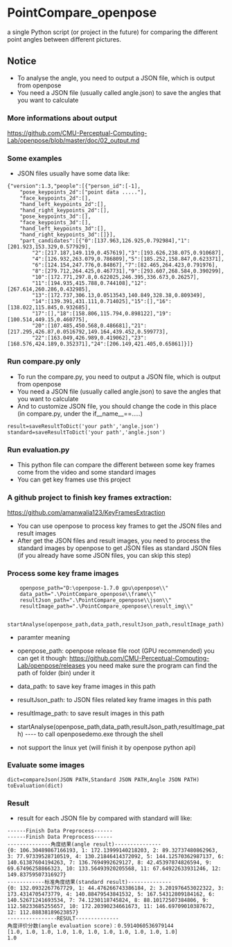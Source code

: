 ﻿# PointCompare_openpose
a single Python script (or project in the future) for comparing the different point angles between different pictures.
## Notice
* To analyse the angle, you need to output a JSON file, which is output from openpose
* You need a JSON file (usually called angle.json) to save the angles that you want to calculate
### More informations about output
https://github.com/CMU-Perceptual-Computing-Lab/openpose/blob/master/doc/02_output.md
### Some examples
* JSON files usually have some data like:
```
{"version":1.3,"people":[{"person_id":[-1],
    "pose_keypoints_2d":["point data ....."],
    "face_keypoints_2d":[],
    "hand_left_keypoints_2d":[],
    "hand_right_keypoints_2d":[],
    "pose_keypoints_3d":[],
    "face_keypoints_3d":[],
    "hand_left_keypoints_3d":[],
    "hand_right_keypoints_3d":[]}],
    "part_candidates":[{"0":[137.963,126.925,0.792984],"1":[201.923,153.329,0.577929],
        "2":[217.187,149.119,0.457619],"3":[193.626,238.075,0.910687],
        "4":[126.932,263.079,0.786809],"5":[185.252,158.847,0.623371],
        "6":[124.154,247.776,0.84867],"7":[82.465,264.423,0.791976],
        "8":[279.712,264.425,0.467731],"9":[293.607,268.584,0.390299],
        "10":[172.771,297.8,0.622025,246.395,336.673,0.26257],
        "11":[194.935,415.788,0.744108],"12":[267.614,260.286,0.432985],
        "13":[172.737,306.13,0.0513543,140.849,328.38,0.809349],
        "14":[139.391,431.111,0.714025],"15":[],"16":[138.022,115.845,0.932685],
        "17":[],"18":[158.806,115.794,0.898122],"19":[100.514,449.15,0.460775],
        "20":[107.485,450.568,0.486681],"21":[217.295,426.87,0.0516792,149.164,439.452,0.599773],
        "22":[163.049,426.989,0.419062],"23":[168.576,424.189,0.352371],"24":[206.149,421.405,0.65861]}]}
```
### Run compare.py only
* To run the compare.py, you need to output a JSON file, which is output from openpose
* You need a JSON file (usually called angle.json) to save the angles that you want to calculate
* And to customize JSON file, you should change the code in this place (in compare.py, under the if__name__==.....)
```
result=saveResultToDict('your path','angle.json')
standard=saveResultToDict('your path','angle.json')
```
### Run evaluation.py
* This python file can compare the different between some key frames come from the video and some standard images
* You can get key frames use this project
### A github project to finish key frames extraction:
https://github.com/amanwalia123/KeyFramesExtraction
* You can use openpose to process key frames to get the JSON files and result images
* After get the JSON files and result images, you need to process the standard images by openpose to get JSON files as standard JSON files (if you already have some JSON files, you can skip this step)
### Process some key frame images
```
    openpose_path="D:\openpose-1.7.0 gpu\openpose\\"
    data_path=".\PointCompare_openpose\\frame\\"
    resultJson_path=".\PointCompare_openpose\\json\\"
    resultImage_path=".\PointCompare_openpose\\result_img\\"
    
    startAnalyse(openpose_path,data_path,resultJson_path,resultImage_path)
```
* paramter meaning
* openpose_path: openpose release file root (GPU recommended)
you can get it though: https://github.com/CMU-Perceptual-Computing-Lab/openpose/releases
you need make sure the program can find the path of folder (bin) under it
* data_path: to save key frame images in this path
* resultJson_path: to JSON files related key frame images in this path
* resultImage_path: to save result images in this path

* startAnalyse(openpose_path,data_path,resultJson_path,resultImage_path) ---- to call openposedemo.exe through the shell
* not support the linux yet (will finish it by openpose python api)

### Evaluate some images
```
dict=compareJson(JSON PATH,Standard JSON PATH,Angle JSON PATH)
toEvaluation(dict)
```
### Result
* result for each JSON file by compared with standard will like:
```
------Finish Data Preprocess------
------Finish Data Preprocess------
--------------角度结果(angle result)---------------
{0: 106.30489867166193, 1: 172.13999140218203, 2: 89.32737480862963, 3: 77.97339528710519, 4: 130.21846414372092, 5: 144.12570362987137, 6: 140.61387604194263, 7: 136.7694992629127, 8: 42.45397874826594, 9: 69.67496258866323, 10: 133.56493920205568, 11: 67.64922633931246, 12: 149.83759507316927}
------------标准角度结果(standard result)--------------
{0: 132.0932267767729, 1: 44.476266743386184, 2: 3.201976453022322, 3: 173.4314705473779, 4: 140.88479543841532, 5: 167.54312809184162, 6: 140.52671241693534, 7: 74.1230118745824, 8: 88.10172507384806, 9: 112.58233685255657, 10: 172.20390234661673, 11: 146.69709010387672, 12: 112.88838189623857}
----------------RESULT--------------
角度评价分数(angle evaluation score)：0.5914060536979144
[1.0, 1.0, 1.0, 1.0, 1.0, 1.0, 1.0, 1.0, 1.0, 1.0, 1.0]
1.0
```
